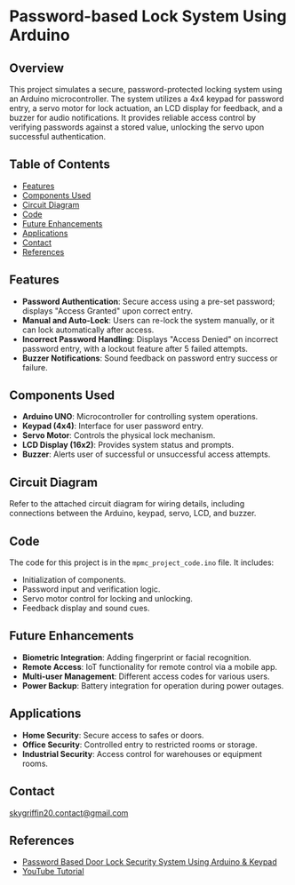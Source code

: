 # Password-based Lock System Using Arduino

## Overview
This project simulates a secure, password-protected locking system using an Arduino microcontroller. The system utilizes a 4x4 keypad for password entry, a servo motor for lock actuation, an LCD display for feedback, and a buzzer for audio notifications. It provides reliable access control by verifying passwords against a stored value, unlocking the servo upon successful authentication.

## Table of Contents
- [Features](#features)
- [Components Used](#components-used)
- [Circuit Diagram](#circuit-diagram)
- [Code](#code)
- [Future Enhancements](#future-enhancements)
- [Applications](#applications)
- [Contact](#contact)
- [References](#references)

## Features
- **Password Authentication**: Secure access using a pre-set password; displays "Access Granted" upon correct entry.
- **Manual and Auto-Lock**: Users can re-lock the system manually, or it can lock automatically after access.
- **Incorrect Password Handling**: Displays "Access Denied" on incorrect password entry, with a lockout feature after 5 failed attempts.
- **Buzzer Notifications**: Sound feedback on password entry success or failure.

## Components Used
- **Arduino UNO**: Microcontroller for controlling system operations.
- **Keypad (4x4)**: Interface for user password entry.
- **Servo Motor**: Controls the physical lock mechanism.
- **LCD Display (16x2)**: Provides system status and prompts.
- **Buzzer**: Alerts user of successful or unsuccessful access attempts.

## Circuit Diagram
Refer to the attached circuit diagram for wiring details, including connections between the Arduino, keypad, servo, LCD, and buzzer.

## Code
The code for this project is in the `mpmc_project_code.ino` file. It includes:
- Initialization of components.
- Password input and verification logic.
- Servo motor control for locking and unlocking.
- Feedback display and sound cues.

## Future Enhancements
- **Biometric Integration**: Adding fingerprint or facial recognition.
- **Remote Access**: IoT functionality for remote control via a mobile app.
- **Multi-user Management**: Different access codes for various users.
- **Power Backup**: Battery integration for operation during power outages.

## Applications
- **Home Security**: Secure access to safes or doors.
- **Office Security**: Controlled entry to restricted rooms or storage.
- **Industrial Security**: Access control for warehouses or equipment rooms.

## Contact
skygriffin20.contact@gmail.com

## References
- [Password Based Door Lock Security System Using Arduino & Keypad](https://how2electronics.com/password-based-security-system-arduino-keypad/)
- [YouTube Tutorial](https://youtu.be/0LUMOex8zSk?si=zI8aL4m6F0YZxNI7)
